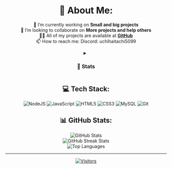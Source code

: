 <div align="center">
  <h1>💫 About Me:</h1>
  <p>
    🔭 I’m currently working on <strong>Small and big projects</strong><br>
    👯 I’m looking to collaborate on <strong>More projects and help others</strong><br>
    👨‍💻 All of my projects are available at <strong><a href="https://github.com/uchihaitachi5099?tab=repositories">GitHub</a></strong><br>
    📫 How to reach me: Discord: uchihaitachi5099
  </p>
</div>
<details close align="center">
   <summary><h3>📜 Stats</h3></summary>
  <a href="https://discord.gg/7pQskbnqeG">
    <img src="https://img.shields.io/badge/Discord-%237289DA.svg?logo=discord&logoColor=white&style=for-the-badge&color=2C2C2C" alt="Discord">
  </a>
  <a href="https://instagram.com/uchiha_itachi_5099">
    <img src="https://img.shields.io/badge/Instagram-%23E4405F.svg?logo=Instagram&logoColor=white&style=for-the-badge&color=2C2C2C" alt="Instagram">
  </a>
</details>
<div align="center">
  <h2>💻 Tech Stack:</h2>
  <img src="https://img.shields.io/badge/node.js-6DA55F?style=for-the-badge&logo=node.js&logoColor=white&color=2C2C2C" alt="NodeJS">
  <img src="https://img.shields.io/badge/javascript-%23323330.svg?style=for-the-badge&logo=javascript&logoColor=%23F7DF1E&color=2C2C2C" alt="JavaScript">
  <img src="https://img.shields.io/badge/html5-%23E34F26.svg?style=for-the-badge&logo=html5&logoColor=white&color=2C2C2C" alt="HTML5">
  <img src="https://img.shields.io/badge/css3-%231572B6.svg?style=for-the-badge&logo=css3&logoColor=white&color=2C2C2C" alt="CSS3">
  <img src="https://img.shields.io/badge/mysql-4479A1.svg?style=for-the-badge&logo=mysql&logoColor=white&color=2C2C2C" alt="MySQL">
  <img src="https://img.shields.io/badge/git-%23F05033.svg?style=for-the-badge&logo=git&logoColor=white&color=2C2C2C" alt="Git">
</div>

<div align="center">
  <h2>📊 GitHub Stats:</h2>
  <img src="https://github-readme-stats.vercel.app/api?username=uchihaitachi5099&theme=vue-dark&hide_border=true&include_all_commits=true&count_private=true" alt="GitHub Stats"><br/>
  <img src="https://github-readme-streak-stats.herokuapp.com/?user=uchihaitachi5099&theme=vue-dark&hide_border=true" alt="GitHub Streak Stats"><br/>
  <img src="https://github-readme-stats.vercel.app/api/top-langs/?username=uchihaitachi5099&theme=vue-dark&hide_border=true&layout=compact&langs_count=8" alt="Top Languages">
</div>

<hr>

<div align="center">
  <a href="https://visitcount.itsvg.in/api?id=uchihaitachi5099&icon=0&color=12">
    <img src="https://visitcount.itsvg.in/api?id=uchihaitachi5099&icon=0&color=12" alt="Visitors">
  </a>
</div>

<!-- Proudly created with GPRM ( https://gprm.itsvg.in ) -->
